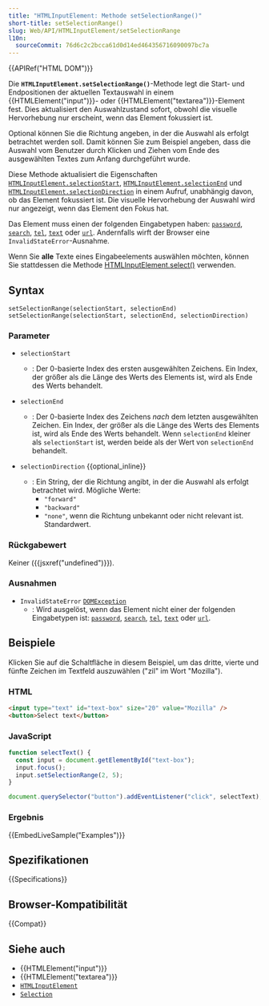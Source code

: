 ```yaml
---
title: "HTMLInputElement: Methode setSelectionRange()"
short-title: setSelectionRange()
slug: Web/API/HTMLInputElement/setSelectionRange
l10n:
  sourceCommit: 76d6c2c2bcca61d0d14ed464356716090097bc7a
---
```


{{APIRef("HTML DOM")}}

Die **`HTMLInputElement.setSelectionRange()`**-Methode legt die Start- und Endpositionen der aktuellen Textauswahl in einem {{HTMLElement("input")}}- oder {{HTMLElement("textarea")}}-Element fest. Dies aktualisiert den Auswahlzustand sofort, obwohl die visuelle Hervorhebung nur erscheint, wenn das Element fokussiert ist.

Optional können Sie die Richtung angeben, in der die Auswahl als erfolgt betrachtet werden soll. Damit können Sie zum Beispiel angeben, dass die Auswahl vom Benutzer durch Klicken und Ziehen vom Ende des ausgewählten Textes zum Anfang durchgeführt wurde.

Diese Methode aktualisiert die Eigenschaften [`HTMLInputElement.selectionStart`](/de/docs/Web/API/HTMLInputElement/selectionStart), [`HTMLInputElement.selectionEnd`](/de/docs/Web/API/HTMLInputElement/selectionEnd) und [`HTMLInputElement.selectionDirection`](/de/docs/Web/API/HTMLInputElement/selectionDirection) in einem Aufruf, unabhängig davon, ob das Element fokussiert ist. Die visuelle Hervorhebung der Auswahl wird nur angezeigt, wenn das Element den Fokus hat.

Das Element muss einen der folgenden Eingabetypen haben: [`password`](/de/docs/Web/HTML/Reference/Elements/input/password), [`search`](/de/docs/Web/HTML/Reference/Elements/input/search), [`tel`](/de/docs/Web/HTML/Reference/Elements/input/tel), [`text`](/de/docs/Web/HTML/Reference/Elements/input/text) oder [`url`](/de/docs/Web/HTML/Reference/Elements/input/url). Andernfalls wirft der Browser eine `InvalidStateError`-Ausnahme.

Wenn Sie **alle** Texte eines Eingabeelements auswählen möchten, können Sie stattdessen die Methode [HTMLInputElement.select()](/de/docs/Web/API/HTMLInputElement/select) verwenden.

## Syntax

```js-nolint
setSelectionRange(selectionStart, selectionEnd)
setSelectionRange(selectionStart, selectionEnd, selectionDirection)
```

### Parameter

- `selectionStart`
  - : Der 0-basierte Index des ersten ausgewählten Zeichens. Ein Index, der größer als die Länge
    des Werts des Elements ist, wird als Ende des Werts behandelt.
- `selectionEnd`
  - : Der 0-basierte Index des Zeichens _nach_ dem letzten ausgewählten Zeichen. Ein
    Index, der größer als die Länge des Werts des Elements ist, wird als Ende des Werts behandelt. Wenn `selectionEnd` kleiner als `selectionStart` ist, werden beide als der Wert von `selectionEnd` behandelt.

- `selectionDirection` {{optional_inline}}
  - : Ein String, der die Richtung angibt, in der die Auswahl als erfolgt betrachtet wird. Mögliche Werte:
    - `"forward"`
    - `"backward"`
    - `"none"`, wenn die Richtung unbekannt oder nicht relevant ist. Standardwert.

### Rückgabewert

Keiner ({{jsxref("undefined")}}).

### Ausnahmen

- `InvalidStateError` [`DOMException`](/de/docs/Web/API/DOMException)
  - : Wird ausgelöst, wenn das Element nicht einer der folgenden Eingabetypen ist: [`password`](/de/docs/Web/HTML/Reference/Elements/input/password), [`search`](/de/docs/Web/HTML/Reference/Elements/input/search), [`tel`](/de/docs/Web/HTML/Reference/Elements/input/tel), [`text`](/de/docs/Web/HTML/Reference/Elements/input/text) oder [`url`](/de/docs/Web/HTML/Reference/Elements/input/url).

## Beispiele

Klicken Sie auf die Schaltfläche in diesem Beispiel, um das dritte, vierte und fünfte Zeichen im
Textfeld auszuwählen ("zil" im Wort "Mozilla").

### HTML

```html
<input type="text" id="text-box" size="20" value="Mozilla" />
<button>Select text</button>
```

### JavaScript

```js
function selectText() {
  const input = document.getElementById("text-box");
  input.focus();
  input.setSelectionRange(2, 5);
}

document.querySelector("button").addEventListener("click", selectText);
```

### Ergebnis

{{EmbedLiveSample("Examples")}}

## Spezifikationen

{{Specifications}}

## Browser-Kompatibilität

{{Compat}}

## Siehe auch

- {{HTMLElement("input")}}
- {{HTMLElement("textarea")}}
- [`HTMLInputElement`](/de/docs/Web/API/HTMLInputElement)
- [`Selection`](/de/docs/Web/API/Selection)
